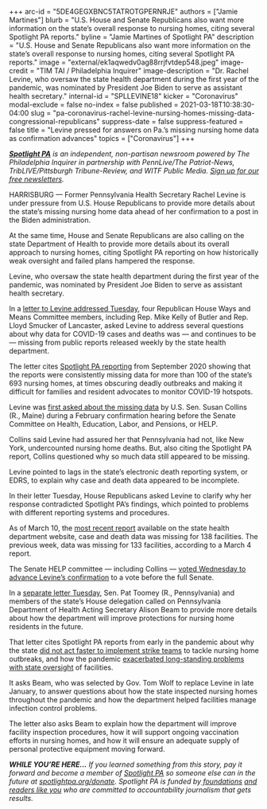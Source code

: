 +++
arc-id = "5DE4GEGXBNC5TATROTGPERNRJE"
authors = ["Jamie Martines"]
blurb = "U.S. House and Senate Republicans also want more information on the state’s overall response to nursing homes, citing several Spotlight PA reports."
byline = "Jamie Martines of Spotlight PA"
description = "U.S. House and Senate Republicans also want more information on the state’s overall response to nursing homes, citing several Spotlight PA reports."
image = "external/ek1aqwedv0ag88rrjfvtdep548.jpeg"
image-credit = "TIM TAI / Philadelphia Inquirer"
image-description = "Dr. Rachel Levine, who oversaw the state health department during the first year of the pandemic, was nominated by President Joe Biden to serve as assistant health secretary."
internal-id = "SPLLEVINE18"
kicker = "Coronavirus"
modal-exclude = false
no-index = false
published = 2021-03-18T10:38:30-04:00
slug = "pa-coronavirus-rachel-levine-nursing-homes-missing-data-congressional-republicans"
suppress-date = false
suppress-featured = false
title = "Levine pressed for answers on Pa.’s missing nursing home data as confirmation advances"
topics = ["Coronavirus"]
+++

<a href="https://www.spotlightpa.org/"><i><b>Spotlight PA</b></i></a><i> is an independent, non-partisan newsroom powered by The Philadelphia Inquirer in partnership with PennLive/The Patriot-News, TribLIVE/Pittsburgh Tribune-Review, and WITF Public Media. </i><a href="https://www.spotlightpa.org/newsletters"><i>Sign up for our free newsletters</i></a><i>.</i>

HARRISBURG — Former Pennsylvania Health Secretary Rachel Levine is under pressure from U.S. House Republicans to provide more details about the state’s missing nursing home data ahead of her confirmation to a post in the Biden administration.

At the same time, House and Senate Republicans are also calling on the state Department of Health to provide more details about its overall approach to nursing homes, citing Spotlight PA reporting on how historically weak oversight and failed plans hampered the response.

Levine, who oversaw the state health department during the first year of the pandemic, was nominated by President Joe Biden to serve as assistant health secretary.

<script src="https://www.spotlightpa.org/embed.js" async></script><div data-spl-embed-version="1" data-spl-src="https://www.spotlightpa.org/embeds/newsletter/"></div>

In a <a href="https://web.archive.org/web/20220731131305/https://gop-waysandmeans.house.gov/wp-content/uploads/2021/03/FINAL-2021.03.15-Ltr-to-Dr.-Rachel-Levine.pdf">letter to Levine addressed Tuesday</a>, four Republican House Ways and Means Committee members, including Rep. Mike Kelly of Butler and Rep. Lloyd Smucker of Lancaster, asked Levine to address several questions about why data for COVID-19 cases and deaths was — and continues to be — missing from public reports released weekly by the state health department.

The letter cites <a href="https://www.spotlightpa.org/news/2020/09/pa-nursing-home-coronavirus-deaths-cases-public-data-missing/">Spotlight PA reporting</a> from September 2020 showing that the reports were consistently missing data for more than 100 of the state’s 693 nursing homes, at times obscuring deadly outbreaks and making it difficult for families and resident advocates to monitor COVID-19 hotspots.

Levine was <a href="https://www.spotlightpa.org/news/2021/02/rachel-levine-pennsylvania-nursing-homes-data-joe-biden-senate-confirmation/">first asked about the missing data</a> by U.S. Sen. Susan Collins (R., Maine) during a February confirmation hearing before the Senate Committee on Health, Education, Labor, and Pensions, or HELP.

Collins said Levine had assured her that Pennsylvania had not, like New York, undercounted nursing home deaths. But, also citing the Spotlight PA report, Collins questioned why so much data still appeared to be missing.

Levine pointed to lags in the state’s electronic death reporting system, or EDRS, to explain why case and death data appeared to be incomplete.

In their letter Tuesday, House Republicans asked Levine to clarify why her response contradicted Spotlight PA’s findings, which pointed to problems with different reporting systems and procedures.

As of March 10, the <a href="https://web.archive.org/20210301041651/https://www.health.pa.gov/topics/disease/coronavirus/Pages/LTCF-Data.aspx">most recent report</a> available on the state health department website, case and death data was missing for 138 facilities. The previous week, data was missing for 133 facilities, according to a March 4 report.

The Senate HELP committee — including Collins — <a href="https://www.nytimes.com/2021/03/17/us/politics/biden-department-of-health-human-services.html">voted Wednesday to advance Levine’s confirmation</a> to a vote before the full Senate.

In a <a href="https://web.archive.org/web/20221130231907/https://www.toomey.senate.gov/imo/media/doc/2021_03_16_Toomey_Smucker_Nursing_Homes.pdf">separate letter Tuesday</a>, Sen. Pat Toomey (R., Pennsylvania) and members of the state’s House delegation called on Pennsylvania Department of Health Acting Secretary Alison Beam to provide more details about how the department will improve protections for nursing home residents in the future.

<script src="https://www.spotlightpa.org/embed.js" async></script><div data-spl-embed-version="1" data-spl-src="https://www.spotlightpa.org/embeds/donate/?teaser_text=If%20you%20learned%20something%20from%20this%20report%2C%20pay%20it%20forward%20and%20become%20a%20member%20of%20Spotlight%20PA%20so%20someone%20else%20can%20in%20the%20future.&cta_text=CLICK%20TO%20CONTRIBUTE&eyebrow_text=WHILE%20YOU'RE%20HERE..."></div>

That letter cites Spotlight PA reports from early in the pandemic about why the state <a href="https://www.spotlightpa.org/news/2020/05/pennsylvania-coronavirus-nursing-homes-plan-quick-strike-teams/">did not act faster to implement strike teams</a> to tackle nursing home outbreaks, and how the pandemic <a href="https://www.spotlightpa.org/news/2020/06/pennsylvania-coronavirus-nursing-homes-staffing-audits-problems-deaths/">exacerbated long-standing problems with state oversight</a> of facilities.

It asks Beam, who was selected by Gov. Tom Wolf to replace Levine in late January, to answer questions about how the state inspected nursing homes throughout the pandemic and how the department helped facilities manage infection control problems.

The letter also asks Beam to explain how the department will improve facility inspection procedures, how it will support ongoing vaccination efforts in nursing homes, and how it will ensure an adequate supply of personal protective equipment moving forward.

<i><b>WHILE YOU’RE HERE...</b></i><i> If you learned something from this story, pay it forward and become a member of </i><a href="https://www.spotlightpa.org/"><i>Spotlight PA</i></a><i> so someone else can in the future at </i><a href="http://spotlightpa.org/donate"><i>spotlightpa.org/donate</i></a><i>. Spotlight PA is funded by</i><a href="https://www.spotlightpa.org/support"><i> foundations</i></a><i> </i><a href="https://www.spotlightpa.org/support"><i>and readers like you</i></a><i> who are committed to accountability journalism that gets results.</i>
